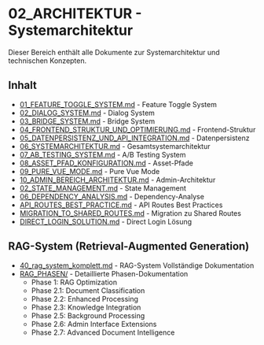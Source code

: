 # 02_ARCHITEKTUR - Systemarchitektur

Dieser Bereich enthält alle Dokumente zur Systemarchitektur und technischen Konzepten.

## Inhalt

- [01_FEATURE_TOGGLE_SYSTEM.md](12_feature_toggle_system.md) - Feature Toggle System
- [02_DIALOG_SYSTEM.md](13_dialog_system.md) - Dialog System
- [03_BRIDGE_SYSTEM.md](11_bridge_system.md) - Bridge System
- [04_FRONTEND_STRUKTUR_UND_OPTIMIERUNG.md](02_frontend_architektur.md) - Frontend-Struktur
- [05_DATENPERSISTENZ_UND_API_INTEGRATION.md](03_backend_api_architektur.md) - Datenpersistenz
- [06_SYSTEMARCHITEKTUR.md](01_system_architektur.md) - Gesamtsystemarchitektur
- [07_AB_TESTING_SYSTEM.md](14_ab_testing_system.md) - A/B Testing System
- [08_ASSET_PFAD_KONFIGURATION.md](30_asset_management.md) - Asset-Pfade
- [09_PURE_VUE_MODE.md](31_pure_vue_mode.md) - Pure Vue Mode
- [10_ADMIN_BEREICH_ARCHITEKTUR.md](20_admin_bereich_architektur.md) - Admin-Architektur
- [02_STATE_MANAGEMENT.md](10_state_management.md) - State Management
- [06_DEPENDENCY_ANALYSIS.md](../06_ARCHIV/40_dependency_analyse.md) - Dependency-Analyse
- [API_ROUTES_BEST_PRACTICE.md](50_api_routes_guide.md) - API Routes Best Practices
- [MIGRATION_TO_SHARED_ROUTES.md](../06_ARCHIV/51_shared_routes_migration.md) - Migration zu Shared Routes
- [DIRECT_LOGIN_SOLUTION.md](../06_ARCHIV/70_direct_login_loesung.md) - Direct Login Lösung

## RAG-System (Retrieval-Augmented Generation)

- [40_rag_system_komplett.md](40_rag_system_komplett.md) - RAG-System Vollständige Dokumentation
- [RAG_PHASEN/](RAG_PHASEN/) - Detaillierte Phasen-Dokumentation
  - Phase 1: RAG Optimization
  - Phase 2.1: Document Classification
  - Phase 2.2: Enhanced Processing
  - Phase 2.3: Knowledge Integration
  - Phase 2.5: Background Processing
  - Phase 2.6: Admin Interface Extensions
  - Phase 2.7: Advanced Document Intelligence